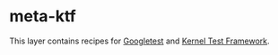 # meta-ktf

This layer contains recipes for [Googletest](https://github.com/google/googletest) and [Kernel Test Framework](https://github.com/dchvs/ktf).
